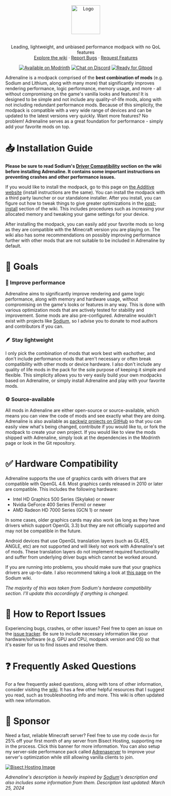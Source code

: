 <div align="center">
  <a href="https://github.com/intergrav/Adrenaline">
    <img src="https://raw.githubusercontent.com/intergrav/Branding/main/adrenaline/adrenaline_textlogo_256h.png" alt="Logo" height="90">
  </a>
  <br />
  <br />
  <p align="center">
    Leading, lightweight, and unbiased performance modpack with no QoL features
    <br />
    <a href="https://github.com/intergrav/Adrenaline/wiki">Explore the wiki</a>
    ·
    <a href="https://github.com/intergrav/Adrenaline/issues">Report Bugs</a>
    ·
    <a href="https://github.com/intergrav/Adrenaline/issues">Request Features</a>
  </p>
  <a href="https://modrinth.com/modpack/adrenaline"><img src="https://cdn.jsdelivr.net/npm/@intergrav/devins-badges@3/assets/compact-minimal/available/modrinth_vector.svg" alt="Available on Modrinth"></a>
  <a href="https://discord.gg/36Tv44cYte"><img src="https://cdn.jsdelivr.net/npm/@intergrav/devins-badges@3/assets/compact-minimal/social/discord-singular_vector.svg" alt="Chat on Discord"></a>
  <a href="https://gitpod.io/from-referrer/"><img src="https://cdn.jsdelivr.net/npm/@intergrav/devins-badges@3/assets/compact-minimal/supported/gitpod_vector.svg" alt="Ready for Gitpod"></a>
</div>

Adrenaline is a modpack comprised of the **best combination of mods** (e.g. Sodium and Lithium, along with many more) that significantly improves rendering performance, logic performance, memory usage, and more - all without compromising on the game's vanilla looks and features! It is designed to be simple and not include any quality-of-life mods, along with not including redundant performance mods. Because of this simplicity, the modpack is compatible with a very wide range of devices and can be updated to the latest versions very quickly. Want more features? No problem! Adrenaline serves as a great foundation for performance - simply add your favorite mods on top.

# 📥 Installation Guide

**Please be sure to read Sodium's [Driver Compatibility](https://github.com/CaffeineMC/sodium-fabric/wiki/Driver-Compatibility) section on the wiki before installing Adrenaline. It contains some important instructions on preventing crashes and other performance issues.**

If you would like to install the modpack, go to this page on [the Additive website](https://additive.intergrav.xyz/downloads) (install instructions are the same). You can install the modpack with a third party launcher or our standalone installer. After you install, you can figure out how to tweak things to give greater optimizations in the [post-install](https://github.com/intergrav/Adrenaline/wiki/Post-install) section of the wiki. This includes procedures such as increasing your allocated memory and tweaking your game settings for your device.

After installing the modpack, you can easily add your favorite mods so long as they are compatible with the Minecraft version you are playing on. The wiki also has some recommendations on possibly improving performance further with other mods that are not suitable to be included in Adrenaline by default.

# 🎯 Goals

### 🚀 Improve performance

Adrenaline aims to significantly improve rendering and game logic performance, along with memory and hardware usage, without compromising on the game's looks or features in any way. This is done with various optimization mods that are actively tested for stability and improvement. Some mods are also pre-configured. Adrenaline wouldn't exist with projects like [Sodium](https://modrinth.com/mod/sodium), so I advise you to donate to mod authors and contributors if you can.

### 🪶 Stay lightweight

I only pick the combination of mods that work best with eachother, and don't include performance mods that aren't necessary or often break compatibility with other mods or device hardware. I also don't include any quality of life mods in the pack for the sole purpose of keeping it simple and flexible. This simplicity allows you to very easily build your own modpacks based on Adrenaline, or simply install Adrenaline and play with your favorite mods.

### ⚙️ Source-available

All mods in Adrenaline are either open-source or source-available, which means you can view the code of mods and see exactly what they are doing. Adrenaline is also available as [packwiz projects on GitHub](https://github.com/skywardmc/adrenaline) so that you can easily view what's being changed, contribute if you would like to, or fork the modpack to create your own project. If you would like to view the mods shipped with Adrenaline, simply look at the dependencies in the Modrinth page or look in the Git repository.

# ✅ Hardware Compatibility

Adrenaline supports the use of graphics cards with drivers that are compatible with OpenGL 4.6. Most graphics cards released in 2010 or later are compatible. This includes the following hardware:

- Intel HD Graphics 500 Series (Skylake) or newer
- Nvidia GeForce 400 Series (Fermi) or newer
- AMD Radeon HD 7000 Series (GCN 1) or newer

In some cases, older graphics cards may also work (as long as they have drivers which support OpenGL 3.3) but they are not officially supported and may not be compatible in the future.

Android devices that use OpenGL translation layers (such as GL4ES, ANGLE, etc) are not supported and will likely not work with Adrenaline's set of mods. These translation layers do not implement required functionality and suffer from underlying driver bugs which cannot be worked around.

If you are running into problems, you should make sure that your graphics drivers are up-to-date. I also recommend taking a look at [this page](https://github.com/CaffeineMC/sodium-fabric/wiki/Driver-Compatibility) on the Sodium wiki.

*The majority of this was taken from Sodium's hardware compatibility section. I'll update this accordingly if anything is changed.*

# 🐛 How to Report Issues

Experiencing bugs, crashes, or other issues? Feel free to open an issue on the [issue tracker](https://github.com/intergrav/Adrenaline/issues). Be sure to include necessary information like your hardware/software (e.g. GPU and CPU, modpack version and OS) so that it's easier for us to find issues and resolve them.

# ❓ Frequently Asked Questions

For a few frequently asked questions, along with tons of other information, consider visiting the [wiki](https://github.com/intergrav/Adrenaline/wiki). It has a few other helpful resources that I suggest you read, such as troubleshooting info and more. This wiki is often updated with new information.

# 🍉 Sponsor

Need a fast, reliable Minecraft server? Feel free to use my code `devin` for 25% off your first month of any server from Bisect Hosting, supporting me in the process. Click this banner for more information. You can also setup my server-side performance pack called [Adrenaserver](https://modrinth.com/modpack/adrenaserver) to improve your server's optimization while still allowing vanilla clients to join.

[![Bisect Hosting Image](https://www.bisecthosting.com/partners/custom-banners/444cf491-d49c-4b9a-8b2d-250593122b7e.webp)](https://www.bisecthosting.com/devin)

*Adrenaline's description is heavily inspired by [Sodium](https://modrinth.com/mod/sodium)'s description and also includes some information from them. Description last updated: March 25, 2024*